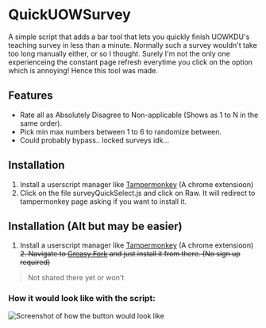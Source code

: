 # QuickUOWSurvey
A simple script that adds a bar tool that lets you quickly finish UOWKDU's teaching survey in less than a minute. Normally
such a survey wouldn't take too long manually either, or so I thought. Surely I'm not the only one experienceing the constant
page refresh everytime you click on the option which is annoying! Hence this tool was made.

## Features
- Rate all as Absolutely Disagree to Non-applicable (Shows as 1 to N in the same order).
- Pick min max numbers between 1 to 6 to randomize between.
- Could probably bypass.. locked surveys idk...

## Installation
1. Install a userscript manager like [Tampermonkey](https://www.tampermonkey.net/) (A chrome extensioon)
2. Click on the file surveyQuickSelect.js and click on Raw. It will redirect to tampermonkey page asking if you want to install it.

## Installation (Alt but may be easier)
1. Install a userscript manager like [Tampermonkey](https://www.tampermonkey.net/) (A chrome extensioon)
~~2. Navigate to [Greasy Fork](https://www.google.com) and just install it from there. (No sign up required)~~
> Not shared there yet or won't

### How it would look like with the script:
![Screenshot of how the button would look like]()

